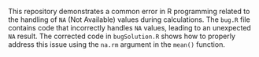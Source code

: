 This repository demonstrates a common error in R programming related to the handling of `NA` (Not Available) values during calculations. The `bug.R` file contains code that incorrectly handles `NA` values, leading to an unexpected `NA` result. The corrected code in `bugSolution.R` shows how to properly address this issue using the `na.rm` argument in the `mean()` function.
